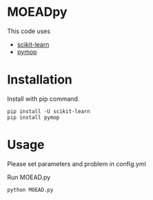 # MOEADpy

This code uses 
* [scikit-learn](https://github.com/scikit-learn/scikit-learn)
* [pymop](https://github.com/msu-coinlab/pymop)

# Installation
Install with pip command.
```
pip install -U scikit-learn
pip install pymop
```

# Usage
Please set parameters and problem in config.yml 

Run MOEAD.py
```
python MOEAD.py
```
